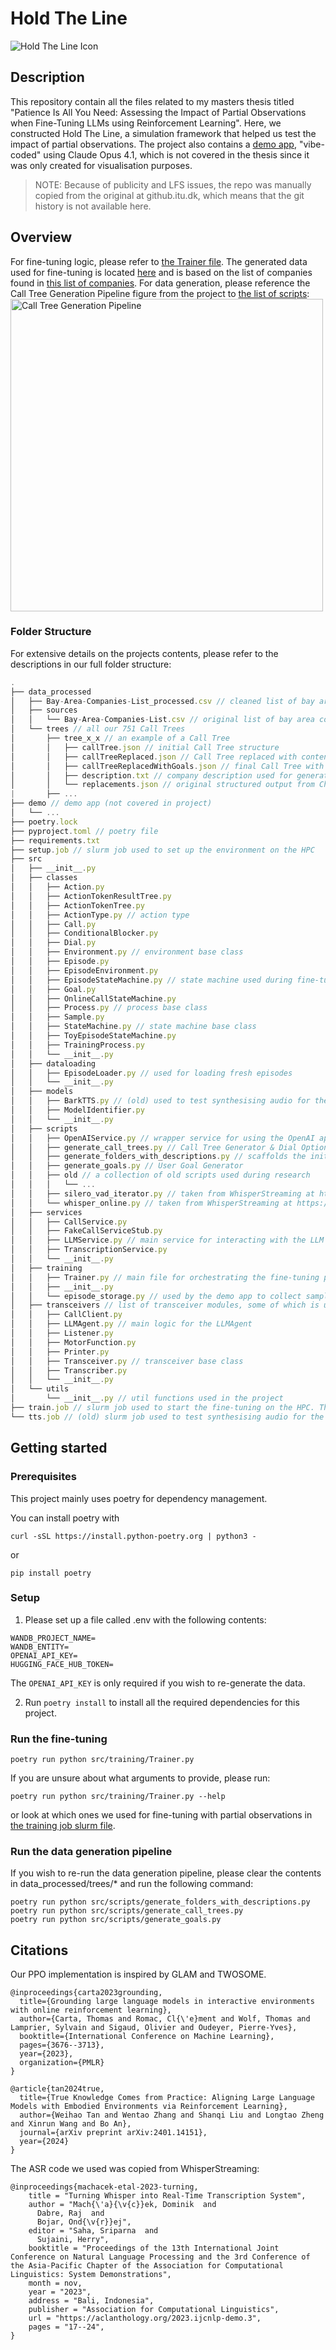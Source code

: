 # Hold The Line
<img src="./imgs//Hold The Line.png" alt="Hold The Line Icon"/>

## Description
This repository contain all the files related to my masters thesis titled "Patience Is All You Need: Assessing the Impact of Partial Observations when Fine-Tuning LLMs using Reinforcement Learning". Here, we constructed Hold The Line, a simulation framework that helped us test the impact of partial observations. The project also contains a [demo app](./demo/), "vibe-coded" using Claude Opus 4.1, which is not covered in the thesis since it was only created for visualisation purposes.

> NOTE: Because of publicity and LFS issues, the repo was manually copied from the original at github.itu.dk, which means that the git history is not available here.

## Overview
For fine-tuning logic, please refer to [the Trainer file](src/training/Trainer.py).
The generated data used for fine-tuning is located [here](./data_processed/trees) and is based on the list of companies found in [this list of companies](data_processed/Bay-Area-Companies-List_processed.csv).
For data generation, please reference the Call Tree Generation Pipeline figure from the project to [the list of scripts](./src/scripts/):
<img src="./imgs/Call Tree Generation Pipeline.png" alt="Call Tree Generation Pipeline" width=500/>


### Folder Structure
For extensive details on the projects contents, please refer to the descriptions in our full folder structure:

``` javascript
.
├── data_processed
│   ├── Bay-Area-Companies-List_processed.csv // cleaned list of bay area companies (no duplicates)
│   ├── sources
│   │   └── Bay-Area-Companies-List.csv // original list of bay area companies
│   └── trees // all our 751 Call Trees
│       ├── tree_x_x // an example of a Call Tree
│       │   ├── callTree.json // initial Call Tree structure
│       │   ├── callTreeReplaced.json // Call Tree replaced with content
│       │   ├── callTreeReplacedWithGoals.json // final Call Tree with goals
│       │   ├── description.txt // company description used for generation
│       │   └── replacements.json // original structured output from ChatGPT
|       ├── ...
├── demo // demo app (not covered in project)
│   └── ...
├── poetry.lock
├── pyproject.toml // poetry file
├── requirements.txt
├── setup.job // slurm job used to set up the environment on the HPC
├── src
│   ├── __init__.py
│   ├── classes
│   │   ├── Action.py
│   │   ├── ActionTokenResultTree.py
│   │   ├── ActionTokenTree.py
│   │   ├── ActionType.py // action type
│   │   ├── Call.py
│   │   ├── ConditionalBlocker.py
│   │   ├── Dial.py
│   │   ├── Environment.py // environment base class
│   │   ├── Episode.py 
│   │   ├── EpisodeEnvironment.py
│   │   ├── EpisodeStateMachine.py // state machine used during fine-tuning. Defines the rewards function
│   │   ├── Goal.py
│   │   ├── OnlineCallStateMachine.py
│   │   ├── Process.py // process base class
│   │   ├── Sample.py
│   │   ├── StateMachine.py // state machine base class
│   │   ├── ToyEpisodeStateMachine.py
│   │   ├── TrainingProcess.py
│   │   └── __init__.py
│   ├── dataloading
│   │   ├── EpisodeLoader.py // used for loading fresh episodes
│   │   └── __init__.py
│   ├── models
│   │   ├── BarkTTS.py // (old) used to test synthesising audio for the simulation 
│   │   ├── ModelIdentifier.py
│   │   └── __init__.py
│   ├── scripts
│   │   ├── OpenAIService.py // wrapper service for using the OpenAI api 
│   │   ├── generate_call_trees.py // Call Tree Generator & Dial Option Generator
│   │   ├── generate_folders_with_descriptions.py // scaffolds the initial folder structure based the company list
│   │   ├── generate_goals.py // User Goal Generator
│   │   ├── old // a collection of old scripts used during research 
│   │   │   └── ...
│   │   ├── silero_vad_iterator.py // taken from WhisperStreaming at https://github.com/ufal/whisper_streaming
│   │   └── whisper_online.py // taken from WhisperStreaming at https://github.com/ufal/whisper_streaming
│   ├── services
│   │   ├── CallService.py
│   │   ├── FakeCallServiceStub.py
│   │   ├── LLMService.py // main service for interacting with the LLM during inference and token generation
│   │   ├── TranscriptionService.py
│   │   └── __init__.py
│   ├── training
│   │   ├── Trainer.py // main file for orchestrating the fine-tuning process 
│   │   ├── __init__.py
│   │   └── episode_storage.py // used by the demo app to collect samples
│   ├── transceivers // list of transceiver modules, some of which is used in our inference and training loop
│   │   ├── CallClient.py 
│   │   ├── LLMAgent.py // main logic for the LLMAgent 
│   │   ├── Listener.py
│   │   ├── MotorFunction.py 
│   │   ├── Printer.py
│   │   ├── Transceiver.py // transceiver base class
│   │   ├── Transcriber.py
│   │   └── __init__.py
│   └── utils
│       └── __init__.py // util functions used in the project
├── train.job // slurm job used to start the fine-tuning on the HPC. The arguments used here is representative of a fine-tuning with partial observations
└── tts.job // (old) slurm job used to test synthesising audio for the simulation 
```

## Getting started

### Prerequisites
This project mainly uses poetry for dependency management.

You can install poetry with
```
curl -sSL https://install.python-poetry.org | python3 -
```
or
```
pip install poetry
```


### Setup
1. Please set up a file called .env with the following contents:

```
WANDB_PROJECT_NAME=
WANDB_ENTITY=
OPENAI_API_KEY=
HUGGING_FACE_HUB_TOKEN=
```

The `OPENAI_API_KEY` is only required if you wish to re-generate the data.

2. Run `poetry install` to install all the required dependencies for this project.


### Run the fine-tuning 
```
poetry run python src/training/Trainer.py
```

If you are unsure about what arguments to provide, please run:
```
poetry run python src/training/Trainer.py --help
```
or look at which ones we used for fine-tuning with partial observations in [the training job slurm file](./train.job).


### Run the data generation pipeline
If you wish to re-run the data generation pipeline, please clear the contents in data_processed/trees/* and run the following command:
```
poetry run python src/scripts/generate_folders_with_descriptions.py 
poetry run python src/scripts/generate_call_trees.py 
poetry run python src/scripts/generate_goals.py 
```

## Citations
Our PPO implementation is inspired by GLAM and TWOSOME.
```
@inproceedings{carta2023grounding,
  title={Grounding large language models in interactive environments with online reinforcement learning},
  author={Carta, Thomas and Romac, Cl{\'e}ment and Wolf, Thomas and Lamprier, Sylvain and Sigaud, Olivier and Oudeyer, Pierre-Yves},
  booktitle={International Conference on Machine Learning},
  pages={3676--3713},
  year={2023},
  organization={PMLR}
}
```
```
@article{tan2024true,
  title={True Knowledge Comes from Practice: Aligning Large Language Models with Embodied Environments via Reinforcement Learning},
  author={Weihao Tan and Wentao Zhang and Shanqi Liu and Longtao Zheng and Xinrun Wang and Bo An},
  journal={arXiv preprint arXiv:2401.14151},
  year={2024}
}
```

The ASR code we used was copied from WhisperStreaming:

```
@inproceedings{machacek-etal-2023-turning,
    title = "Turning Whisper into Real-Time Transcription System",
    author = "Mach{\'a}{\v{c}}ek, Dominik  and
      Dabre, Raj  and
      Bojar, Ond{\v{r}}ej",
    editor = "Saha, Sriparna  and
      Sujaini, Herry",
    booktitle = "Proceedings of the 13th International Joint Conference on Natural Language Processing and the 3rd Conference of the Asia-Pacific Chapter of the Association for Computational Linguistics: System Demonstrations",
    month = nov,
    year = "2023",
    address = "Bali, Indonesia",
    publisher = "Association for Computational Linguistics",
    url = "https://aclanthology.org/2023.ijcnlp-demo.3",
    pages = "17--24",
}
```